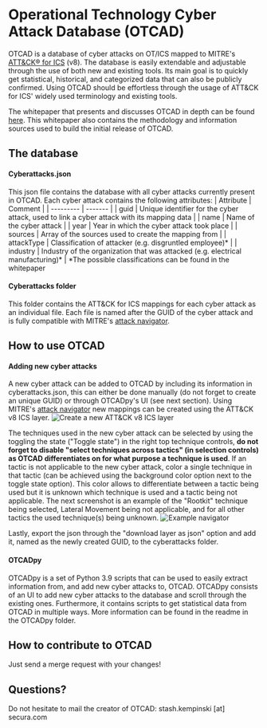 # Operational Technology Cyber Attack Database (OTCAD)
OTCAD is a database of cyber attacks on OT/ICS mapped to MITRE's [ATT&CK® for ICS](https://collaborate.mitre.org/attackics/index.php/Main_Page) (v8). The database is easily extendable and adjustable through the use of both new and existing tools. Its main goal is to quickly get statistical, historical, and categorized data that can also be publicly confirmed. Using OTCAD should be effortless through the usage of ATT&CK for ICS' widely used terminology and existing tools.

The whitepaper that presents and discusses OTCAD in depth can be found [here](https://www.secura.com/whitepapers/otcad). This whitepaper also contains the methodology and information sources used to build the initial release of OTCAD.


## The database
#### Cyberattacks.json
This json file contains the database with all cyber attacks currently present in OTCAD. Each cyber attack contains the following attributes:
| Attribute     | Comment                                                                                       |
| ---------     | -------                                                                                       |
| guid          | Unique identifier for the cyber attack, used to link a cyber attack with its mapping data     |
| name          | Name of the cyber attack                                                                      |
| year          | Year in which the cyber attack took place                                                     |
| sources       | Array of the sources used to create the mapping from                                          |
| attackType    | Classification of attacker (e.g. disgruntled employee)*                                       |
| industry      | Industry of the organization that was attacked (e.g. electrical manufacturing)*               |
*The possible classifications can be found in the whitepaper

#### Cyberattacks folder
This folder contains the ATT&CK for ICS mappings for each cyber attack as an individual file. Each file is named after the GUID of the cyber attack and is fully compatible with MITRE's [attack navigator](https://mitre-attack.github.io/attack-navigator/). 


## How to use OTCAD
#### Adding new cyber attacks
A new cyber attack can be added to OTCAD by including its information in cyberattacks.json, this can either be done manually (do not forget to create an unique GUID) or through OTCADpy's UI (see next section).
Using MITRE's [attack navigator](https://mitre-attack.github.io/attack-navigator/) new mappings can be created using the ATT&CK v8 ICS layer.
![Create a new ATT&CK v8 ICS layer](https://i.imgur.com/iK2G2oG.png)

The techniques used in the new cyber attack can be selected by using the toggling the state ("Toggle state") in the right top technique controls, **do not forget to disable "select techniques across tactics" (in selection controls) as OTCAD differentiates on for what purpose a technique is used**. If an tactic is not applicable to the new cyber attack, color a single technique in that tactic (can be achieved using the background color option next to the toggle state option). This color allows to differentiate between a tactic being used but it is unknown which technique is used and a tactic being not applicable. The next screenshot is an example of the "Rootkit" technique being selected, Lateral Movement being not applicable, and for all other tactics the used technique(s) being unknown.
![Example navigator](https://i.imgur.com/FqahoMd.png)

Lastly, export the json through the "download layer as json" option and add it, named as the newly created GUID, to the cyberattacks folder.


#### OTCADpy
OTCADpy is a set of Python 3.9 scripts that can be used to easily extract information from, and add new cyber attacks to, OTCAD. OTCADpy consists of an UI to add new cyber attacks to the database and scroll through the existing ones. Furthermore, it contains scripts to get statistical data from OTCAD in multiple ways. More information can be found in the readme in the OTCADpy folder.

## How to contribute to OTCAD
Just send a merge request with your changes!

## Questions?
Do not hesitate to mail the creator of OTCAD: stash.kempinski [at] secura.com
